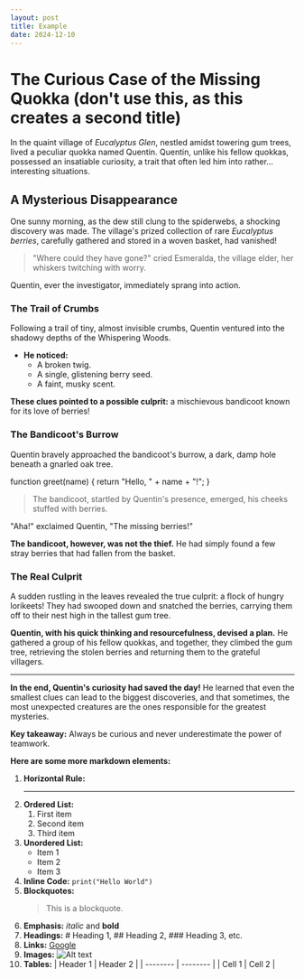 ```yaml
---
layout: post
title: Example
date: 2024-12-10
---
```


# The Curious Case of the Missing Quokka (don't use this, as this creates a second title)

In the quaint village of *Eucalyptus Glen*, nestled amidst towering gum trees, lived a peculiar quokka named Quentin. Quentin, unlike his fellow quokkas, possessed an insatiable curiosity, a trait that often led him into rather... interesting situations.

## A Mysterious Disappearance

One sunny morning, as the dew still clung to the spiderwebs, a shocking discovery was made. The village's prized collection of rare *Eucalyptus berries*, carefully gathered and stored in a woven basket, had vanished!

> "Where could they have gone?" cried Esmeralda, the village elder, her whiskers twitching with worry.

Quentin, ever the investigator, immediately sprang into action.

### The Trail of Crumbs

Following a trail of tiny, almost invisible crumbs, Quentin ventured into the shadowy depths of the Whispering Woods.

* **He noticed:**
    * A broken twig.
    * A single, glistening berry seed.
    * A faint, musky scent.

**These clues pointed to a possible culprit:** a mischievous bandicoot known for its love of berries!

### The Bandicoot's Burrow

Quentin bravely approached the bandicoot's burrow, a dark, damp hole beneath a gnarled oak tree.

function greet(name) {
return "Hello, " + name + "!";
}


> The bandicoot, startled by Quentin's presence, emerged, his cheeks stuffed with berries.

"Aha!" exclaimed Quentin, "The missing berries!"

**The bandicoot, however, was not the thief.** He had simply found a few stray berries that had fallen from the basket.

### The Real Culprit

A sudden rustling in the leaves revealed the true culprit: a flock of hungry lorikeets! They had swooped down and snatched the berries, carrying them off to their nest high in the tallest gum tree.

**Quentin, with his quick thinking and resourcefulness, devised a plan.** He gathered a group of his fellow quokkas, and together, they climbed the gum tree, retrieving the stolen berries and returning them to the grateful villagers.

***

**In the end, Quentin's curiosity had saved the day!** He learned that even the smallest clues can lead to the biggest discoveries, and that sometimes, the most unexpected creatures are the ones responsible for the greatest mysteries.

**Key takeaway:** Always be curious and never underestimate the power of teamwork.

**Here are some more markdown elements:**

1.  **Horizontal Rule:**
    ***
2.  **Ordered List:**
    1.  First item
    2.  Second item
    3.  Third item
3.  **Unordered List:**
    * Item 1
    * Item 2
    * Item 3
4.  **Inline Code:** `print("Hello World")`
5.  **Blockquotes:**
    > This is a blockquote.
6.  **Emphasis:** *italic* and **bold**
7.  **Headings:** # Heading 1, ## Heading 2, ### Heading 3, etc.
8.  **Links:** [Google](https://www.google.com)
9.  **Images:** ![Alt text](https://via.placeholder.com/150)
10. **Tables:**
    | Header 1 | Header 2 |
    | -------- | -------- |
    | Cell 1   | Cell 2   |
